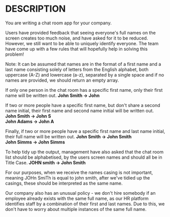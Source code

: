 # DESCRIPTION

You are writing a chat room app for your company.

Users have provided feedback that seeing everyone's full names on the screen creates too much noise, and have asked for it to be reduced. However, we still want to be able to uniquely identify everyone. The team have come up with a few rules that will hopefully help in solving this problem!

Note: It can be assumed that names are in the format of a first name and a last name consisting solely of letters from the English alphabet, both uppercase (A-Z) and lowercase (a-z), separated by a single space and if no names are provided, we should return an empty array.

If only one person in the chat room has a specific first name, only their first name will be written out.
 **John Smith -> John**

If two or more people have a specific first name, but don't share a second name initial, their first name and second name initial will be written out.
 **John Smith -> John S    
 John Adams -> John A**

Finally, if two or more people have a specific first name and last name initial, their full name will be written out.
 **John Smith -> John Smith    
 John Simms -> John Simms**

To help tidy up the output, management have also asked that the chat room list should be alphabetised, by the users screen names and should all be in Title Case.
**JOHN smith -> John Smith**

For our purposes, when we receive the names casing is not important, meaning JOHn SmiTh is equal to john smith, after we've tidied up the casings, these should be interpreted as the same name.

Our company also has an unusual policy - we don't hire somebody if an employee already exists with the same full name, as our HR platform identifies staff by a combination of their first and last names. Due to this, we don't have to worry about multiple instances of the same full name.
